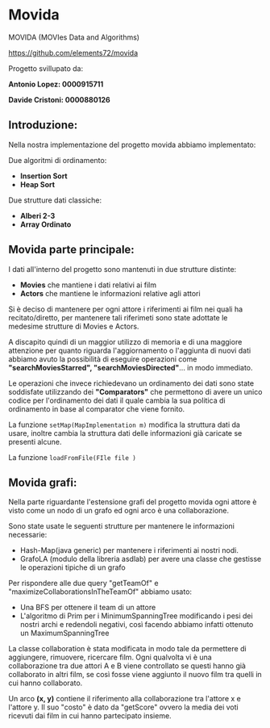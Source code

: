 # Movida
MOVIDA (MOVIes Data and Algorithms)

https://github.com/elements72/movida

Progetto svillupato da:

**Antonio Lopez: 0000915711**

**Davide Cristoni: 0000880126**

## Introduzione:

Nella nostra implementazione del progetto movida abbiamo implementato:

Due algoritmi di ordinamento:
* **Insertion Sort**
* **Heap Sort** 

Due strutture dati classiche:
* **Alberi 2-3**
* **Array Ordinato**


## Movida parte principale:  
I dati all'interno del progetto sono mantenuti in due strutture distinte:
* **Movies** che mantiene i dati relativi ai film
* **Actors** che mantiene le informazioni relative agli attori

Si è deciso di mantenere per ogni attore i riferimenti ai film nei quali ha recitato/diretto,
per mantenere tali riferimeti sono state adottate le medesime strutture di Movies e Actors. 

A discapito quindi di un maggior utilizzo di memoria e di una maggiore attenzione per quanto riguarda l'aggiornamento o l'aggiunta di nuovi dati abbiamo avuto 
la possibilità di eseguire operazioni come **"searchMoviesStarred", "searchMoviesDirected"**... in modo immediato.

Le operazioni che invece richiedevano un ordinamento dei dati sono state soddisfate utilizzando dei **"Comparators"** che permettono di avere un unico codice per 
l'ordinamento dei dati il quale cambia la sua politica di ordinamento in base al comparator che viene fornito. 

La funzione ```setMap(MapImplementation m)``` modifica la struttura dati da usare, inoltre cambia la struttura dati delle informazioni già caricate se presenti alcune.

La funzione ```loadFromFile(FIle file )``` 


## Movida grafi:

Nella parte riguardante l'estensione grafi del progetto movida ogni attore è visto come un nodo di un grafo ed ogni arco è una collaborazione.

Sono state usate le seguenti strutture per mantenere le informazioni necessarie:
* Hash-Map(java generic) per mantenere i riferimenti ai nostri nodi.
* GrafoLA (modulo della libreria asdlab) per avere una classe che gestisse le operazioni tipiche di un grafo

Per rispondere alle due query "getTeamOf" e "maximizeCollaborationsInTheTeamOf" abbiamo usato:
* Una BFS per ottenere il team di un attore
* L'algoritmo di Prim per i MinimumSpanningTree modificando i pesi dei nostri archi e redendoli negativi,
così facendo abbiamo infatti ottenuto un MaximumSpanningTree

La classe collaboration è stata modificata in modo tale da permettere di aggiungere, rimuovere, ricercare film.
Ogni qualvolta vi è una collaborazione tra due attori A e B viene controllato se questi hanno già collaborato in altri film,
 se così fosse viene aggiunto il nuovo film tra quelli in cui hanno collaborato.

Un arco **(x, y)** contiene il riferimento alla collaborazione tra l'attore x e l'attore y.
Il suo "costo" è dato da "getScore" ovvero la media dei voti ricevuti dai film in cui hanno partecipato insieme. 
